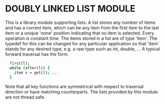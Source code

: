 # DOUBLY LINKED LIST MODULE
This is a library module supporting lists. A list stores any number of items
and has a current item, which can be any item from the first item to the
last item or a unique 'none' position indicating
that no item is selected. Every operation is constant time.
The items stored in a list are of type 'item'. The typedef for this can be
changed for any particular application so that 'item' stands for any desired
type, e.g. a raw type such as int, double, ...
A typical forward traversal has the form:

```sh
  first(l);
  while (after(l)) {
    item x = get(l); ...
  }
 ```
 
Note that all key functions are symmetrical with respect
to traversal direction or have matching counterparts.
The lists provided by this module are not thread safe. 

